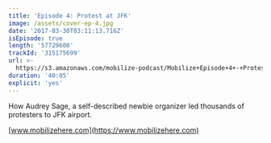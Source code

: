 ```yaml
---
title: 'Episode 4: Protest at JFK'
image: /assets/cover-ep-4.jpg
date: '2017-03-30T03:11:13.716Z'
isEpisode: true
length: '57729600'
trackId: '315175699'
url: >-
  https://s3.amazonaws.com/mobilize-podcast/Mobilize+Episode+4+-+Protest+at+JFK.mp3
duration: '40:05'
explicit: 'yes'
---
```

How Audrey Sage, a self-described newbie organizer led thousands of protesters to JFK airport. 

[www.mobilizehere.com](https://www.mobilizehere.com)
